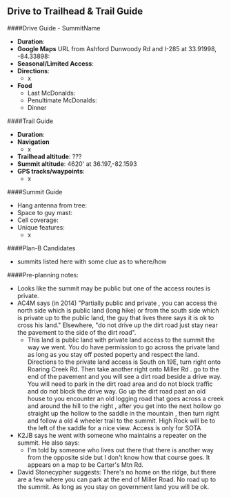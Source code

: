 Drive to Trailhead & Trail Guide
--------------------------------------------------------
####Drive Guide - SummitName

* **Duration**: 
* **Google Maps** URL from Ashford Dunwoody Rd and I-285 at 33.91998, -84.33898: 
* **Seasonal/Limited Access**:
* **Directions**:
    * x
* **Food**
    * Last McDonalds: 
    * Penultimate McDonalds: 
    * Dinner

####Trail Guide

* **Duration**:
* **Navigation**
    * x
* **Trailhead altitude**: ???
* **Summit altitude**: 4620' at 36.197,-82.1593
* **GPS tracks/waypoints**:
    * x

####Summit Guide

* Hang antenna from tree:
* Space to guy mast:
* Cell coverage:
* Unique features:
    * x

####Plan-B Candidates

* summits listed here with some clue as to where/how

####Pre-planning notes:

* Looks like the summit may be public but one of the access routes is private.
* AC4M says (in 2014) "Partially public and private , you can access the north side which is public land (long hike) or from the south side which is private up to the public land, the guy that lives there says it is ok to cross his land."  Elsewhere, "do not drive up the dirt road just stay near the pavement to the side of the dirt road".
    * This land is public land with private land access to the summit the way we went. You do have permission to go across the private land as long as you stay off posted poperty and respect the land. Directions to the private land access is South on 19E, turn right onto Roaring Creek Rd. Then take another right onto Miller Rd . go to the end of the pavement and you will see a dirt road beside a drive way. You will need to park in the dirt roadarea and do not block traffic and do not block the drive way. Go up the dirt road past an old house to you encounter an old logging road that goes across a creek and around the hill to the right , after you get into the next hollow go straight up the hollow to the saddle in the mountain , then turn right and follow a old 4 wheeler trail to the summit. High Rock will be to the left of the saddle for a nice view. Access is only for SOTA
* K2JB says he went with someone who maintains a repeater on the summit.  He also says:
    * I'm told by someone who lives out there that there is another way from the opposite side but I don't know how that course goes.  It appears on a map to be Carter's Mtn Rd.
* David Stonecypher suggests:  There's no home on the ridge, but there are a few where you can park at the end of Miller Road. No road up to the summit. As long as you stay on government land you will be ok.